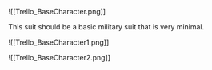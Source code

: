![[Trello_BaseCharacter.png]]

This suit should be a basic military suit that is very minimal.

![[Trello_BaseCharacter1.png]]

![[Trello_BaseCharacter2.png]]